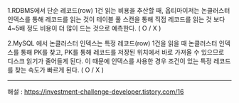 1.RDBMS에서 단순 레코드(row) 1건 읽는 비용을 추산할 때, 
옵티마이저는 논클러스터 인덱스를 통해 레코드를 읽는 것이 
테이블 풀 스캔을 통해 직접 레코드를 읽는 것 보다 4~5배 정도 비용이 더 많이 드는 것으로 예측한다.  ( O / X )


2.MySQL 에서 논클러스터 인덱스는
특정 레코드(row) 1건을 읽을 때 논클러스터 인덱스를 통해 PK를 찾고, 
PK를 통해 레코드를 저장된 위치에서 바로 가져올 수 있으므로 디스크 읽기가 줄어들게 된다. 
이 때문에 인덱스를 사용한 경우 조건이 있는 특정 레코드를 찾는 속도가 빠르게 된다.  ( O / X )


-------------------------

해설 : https://investment-challenge-developer.tistory.com/16
